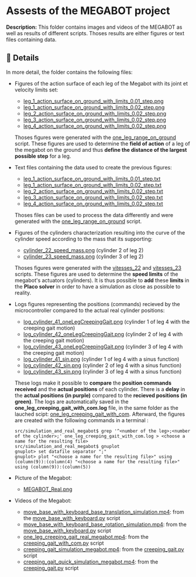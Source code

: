 # Assests of the MEGABOT project

**Description:** 
This folder contains images and videos of the MEGABOT as well as results of different scripts. Thoses results are either figures or text files containing data.


## 📄 Details
In more detail, the folder contains the following files:
- Figures of the action surface of each leg of the Megabot with its joint et velocity limits set:
  - [leg_1_action_surface_on_ground_with_limits_0.01_step.png](leg_1_action_surface_on_ground_with_limits_0.01_step.png)
  - [leg_1_action_surface_on_ground_with_limits_0.02_step.png](leg_1_action_surface_on_ground_with_limits_0.02_step.png)
  - [leg_2_action_surface_on_ground_with_limits_0.02_step.png](leg_2_action_surface_on_ground_with_limits_0.02_step.png)
  - [leg_3_action_surface_on_ground_with_limits_0.02_step.png](leg_3_action_surface_on_ground_with_limits_0.02_step.png)
  - [leg_4_action_surface_on_ground_with_limits_0.02_step.png](leg_4_action_surface_on_ground_with_limits_0.02_step.png)

  Thoses figures were generated with the [one_leg_range_on_ground](../src/simulation/one_leg_range_on_ground.py) script.
  These figures are used to determine the **field of action** of a leg of the megabot on the ground and thus **define the distance of the largest possible step** for a leg.

- Text files containing the data used to create the previous figures:
  - [leg_1_action_surface_on_ground_with_limits_0.01_step.txt](leg_1_action_surface_on_ground_with_limits_0.01_step.txt)
  - [leg_1_action_surface_on_ground_with_limits_0.02_step.txt](leg_1_action_surface_on_ground_with_limits_0.02_step.txt)
  - [leg_2_action_surface_on_ground_with_limits_0.02_step.txt](leg_2_action_surface_on_ground_with_limits_0.02_step.txt)
  - [leg_3_action_surface_on_ground_with_limits_0.02_step.txt](leg_3_action_surface_on_ground_with_limits_0.02_step.txt)
  - [leg_4_action_surface_on_ground_with_limits_0.02_step.txt](leg_4_action_surface_on_ground_with_limits_0.02_step.txt)

  Thoses files can be used to process the data differently and were generated with the [one_leg_range_on_ground](../src/simulation/one_leg_range_on_ground.py) script.

- Figures of the cylinders characterization resulting into the curve of the cylinder speed according to the mass that its supporting:
  - [cylinder_22_speed_mass.png](cylinder_22_speed_mass.png) (cylinder 2 of leg 2)
  - [cylinder_23_speed_mass.png](cylinder_23_speed_mass.png) (cylinder 3 of leg 2)

  Thoses figures were generated with the [vitesses_22](../src/simulation_and_real_megabot/Verin22/vitesses_22.py) and [vitesses_23](../src/simulation_and_real_megabot/Verin23/vitesses_23.py) scripts.
  These figures are used to determine the **speed limits** of the megabot's actuators (cylinders). It is thus possible to **add** these **limits** in the **Placo solver** in order to have a simulation as close as possible to reality.

- Logs figures representing the positions (commands) recieved by the microcontroller compared to the actual real cylinder positions:
  - [log_cylinder_41_oneLegCreepingGait.png](log_cylinder_41_oneLegCreepingGait.png) (cylinder 1 of leg 4 with the creeping gait motion)
  - [log_cylinder_42_oneLegCreepingGait.png](log_cylinder_42_oneLegCreepingGait.png) (cylinder 2 of leg 4 with the creeping gait motion)
  - [log_cylinder_43_oneLegCreepingGait.png](log_cylinder_43_oneLegCreepingGait.png) (cylinder 3 of leg 4 with the creeping gait motion)
  - [log_cylinder_41_sin.png](log_cylinder_41_sin.png) (cylinder 1 of leg 4 with a sinus function)
  - [log_cylinder_42_sin.png](log_cylinder_42_sin.png) (cylinder 2 of leg 4 with a sinus function)
  - [log_cylinder_43_sin.png](log_cylinder_43_sin.png) (cylinder 3 of leg 4 with a sinus function)

  These logs make it possible to **compare** the **position commands received** and the **actual positions** of each cylinder. There is a **delay** in the **actual positions (in purple)** compared to the **recieved positions (in green)**. The logs are automatically saved in the **one_leg_creeping_gait_with_com.log** file, in the same folder as the lauched scipt: [one_leg_creeping_gait_with_com](../src/simulation_and_real_megabot/one_leg_creeping_gait_with_com.py). Afterward, the figures are created with the following commands in a terminal :
  ```
  src/simulation_and_real_megabot$ grep '^<number of the leg>;<number of the cylinder>;' one_leg_creeping_gait_with_com.log > <choose a name for the resulting file>
  src/simulation_and_real_megabot$ gnuplot
  gnuplot> set datafile separator ";"
  gnuplot> plot "<choose a name for the resulting file>" using (column(9)):(column(4) "<choose a name for the resulting file>" using (column(9)):(column(5))
  ```

- Picture of the Megabot:
  - [MEGABOT_Real.png](MEGABOT_Real.png)

- Videos of the Megabot:
  - [move_base_with_keyboard_base_translation_simulation.mp4](move_base_with_keyboard_base_translation_simulation.mp4): from the [move_base_with_keyboard.py](../src/simulation/move_base_with_keyboard.py) script
  - [move_base_with_keyboard_base_rotation_simulation.mp4](move_base_with_keyboard_base_rotation_simulation.mp4): from the [move_base_with_keyboard.py](../src/simulation/move_base_with_keyboard.py) script
  - [one_leg_creeping_gait_real_megabot.mp4](one_leg_creeping_gait_real_megabot.mp4): from the [creeping_gait_with_com.py](../src/simulation_and_real_megabot/move_base_with_keyboard.py) script
  - [creeping_gait_simulation_megabot.mp4](creeping_gait_simulation_megabot.mp4): from the [creeping_gait.py](../src/simulation/creeping_gait.py) script
  - [creeping_gait_quick_simulation_megabot.mp4](creeping_gait_quick_simulation_megabot.mp4): from the [creeping_gait.py](../src/simulation/creeping_gait.py) script

